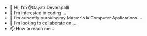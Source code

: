 - 👋 Hi, I’m @GayatriDevarapalli
- 👀 I’m interested in coding ...
- 🌱 I’m currently pursuing my Master's in Computer Applications ...
- 💞️ I’m looking to collaborate on ...
- 📫 How to reach me ...

<!---
GayatriDevarapalli/GayatriDevarapalli is a ✨ special ✨ repository because its `README.md` (this file) appears on your GitHub profile.
You can click the Preview link to take a look at your changes.
--->
